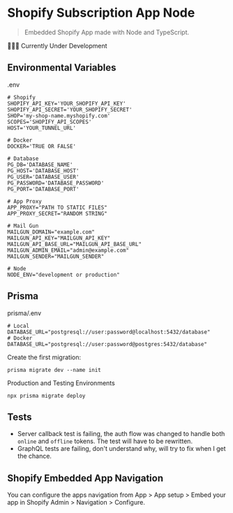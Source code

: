 # Shopify Subscription App Node

> Embedded Shopify App made with Node and TypeScript.

🚧🔨👷 Currently Under Development

## Environmental Variables

.env

```
# Shopify
SHOPIFY_API_KEY='YOUR_SHOPIFY_API_KEY'
SHOPIFY_API_SECRET='YOUR_SHOPIFY_SECRET'
SHOP='my-shop-name.myshopify.com'
SCOPES='SHOPIFY_API_SCOPES'
HOST='YOUR_TUNNEL_URL'

# Docker
DOCKER='TRUE OR FALSE'

# Database
PG_DB='DATABASE_NAME'
PG_HOST='DATABASE_HOST'
PG_USER='DATABASE_USER'
PG_PASSWORD='DATABASE_PASSWORD'
PG_PORT='DATABASE_PORT'

# App Proxy
APP_PROXY="PATH TO STATIC FILES"
APP_PROXY_SECRET="RANDOM STRING"

# Mail Gun
MAILGUN_DOMAIN="example.com"
MAILGUN_API_KEY="MAILGUN_API_KEY"
MAILGUN_API_BASE_URL="MAILGUN_API_BASE_URL"
MAILGUN_ADMIN_EMAIL="admin@example.com"
MAILGUN_SENDER="MAILGUN_SENDER"

# Node
NODE_ENV="development or production"
```

## Prisma

prisma/.env

```
# Local
DATABASE_URL="postgresql://user:password@localhost:5432/database"
# Docker
DATABASE_URL="postgresql://user:password@postgres:5432/database"
```

Create the first migration:

```
prisma migrate dev --name init
```

Production and Testing Environments

```
npx prisma migrate deploy
```

## Tests

- Server callback test is failing, the auth flow was changed to handle both `online` and `offline` tokens. The test will have to be rewritten.
- GraphQL tests are failing, don't understand why, will try to fix when I get the chance.

## Shopify Embedded App Navigation

You can configure the apps navigation from App > App setup > Embed your app in Shopify Admin > Navigation > Configure.
